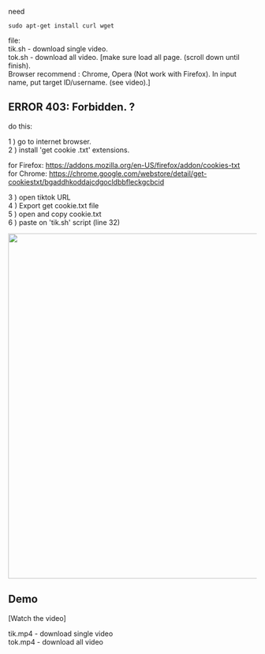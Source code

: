need
```
sudo apt-get install curl wget
```
file:<br>
tik.sh - download single video.<br>
tok.sh - download all video. \[make sure load all page. (scroll down until finish).<br>
Browser recommend : Chrome, Opera (Not work with Firefox). In input name, put target ID/username. (see video).\]

## ERROR 403: Forbidden. ?

do this:

1 ) go to internet browser.<br>
2 ) install 'get cookie .txt' extensions.

<p>for Firefox: <a href="https://addons.mozilla.org/en-US/firefox/addon/cookies-txt">https://addons.mozilla.org/en-US/firefox/addon/cookies-txt</a><br>
for Chrome: <a href="https://chrome.google.com/webstore/detail/get-cookiestxt/bgaddhkoddajcdgocldbbfleckgcbcid">https://chrome.google.com/webstore/detail/get-cookiestxt/bgaddhkoddajcdgocldbbfleckgcbcid</a></p>

3 ) open tiktok URL<br>
4 ) Export get cookie.txt file<br>
5 ) open and copy cookie.txt<br>
6 ) paste on 'tik.sh' script (line 32)<br>

<p align="center">
<img src="https://github.com/rouze-d/tiktok-download/blob/master/tiktok.png" width="900" height="700"/>
</p>

## Demo
[Watch the video]

tik.mp4 - download single video<br>
tok.mp4 - download all video
